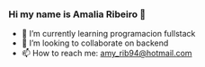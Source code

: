 ### Hi my name is Amalia Ribeiro 👋

- 🌱 I’m currently learning programacion fullstack 
- 👯 I’m looking to collaborate on backend
- 📫 How to reach me: amy_rib94@hotmail.com

